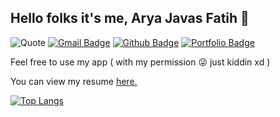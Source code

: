 ## Hello folks it's me, Arya Javas Fatih 👋
![Quote](https://camo.githubusercontent.com/4f89632167b7a39fb7f92d4f634da0ce577b0a5c5ceee4578c71d12fc4417c77/68747470733a2f2f6769746875622d726561646d652d71756f7465732e6865726f6b756170702e636f6d2f71756f74653f7468656d653d6461726b)
[![Gmail Badge](https://img.shields.io/badge/-aryajavasfatih888@gmail.com-c14438?style=flat&logo=Gmail&logoColor=white&link=mailto:aryajavasfatih888@gmail.com)](mailto:aryajavasfatih888@gmail.com) [![Github Badge](https://img.shields.io/badge/-aryajf-grey?style=flat&logo=github&logoColor=white&link=https://github.com/aryajf/)](https://www.github.com/aryajf/) [![Portfolio Badge](https://img.shields.io/badge/portfolio-web-blue?style=flat&link=https://javas.digitalinteraktif.com/)](https://javas.digitalinteraktif.com/) <p align='left'>Feel free to use my app ( with my permission 😜 just kiddin xd )</p><p align='left'> You can view my resume <a href='https://javas.digitalinteraktif.com/pdfdownload ' target=_blank><u>here</u>.</a></p>
[![Top Langs](https://github-readme-stats.vercel.app/api/top-langs/?username=aryajf&layout=compact)](https://github.com/aryajf/github-readme-stats)
